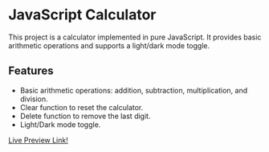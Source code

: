 # JavaScript Calculator

This project is a calculator implemented in pure JavaScript. It provides basic arithmetic operations and supports a light/dark mode toggle.

## Features

- Basic arithmetic operations: addition, subtraction, multiplication, and division.
- Clear function to reset the calculator.
- Delete function to remove the last digit.
- Light/Dark mode toggle.

[Live Preview Link!](https://achonn.github.io/Calculator/)
